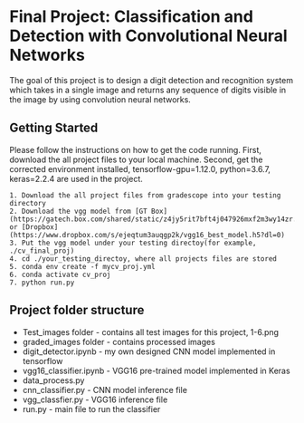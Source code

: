 # Final Project: Classification and Detection with Convolutional Neural Networks
The goal of this project is to design a digit detection and recognition system which takes in a single image and returns any sequence of digits visible in the image by using convolution neural networks.

## Getting Started
Please follow the instructions on how to get the code running.
First, download the all project files to your local machine.
Second, get the corrected environment installed, tensorflow-gpu=1.12.0, python=3.6.7, keras=2.2.4 are used in the project.

```
1. Download the all project files from gradescope into your testing directory
2. Download the vgg model from [GT Box](https://gatech.box.com/shared/static/z4jy5rit7bft4j047926mxf2m3wy14zr.h5) or [Dropbox](https://www.dropbox.com/s/ejeqtum3auqgp2k/vgg16_best_model.h5?dl=0)
3. Put the vgg model under your testing directoy(for example, ./cv_final_proj)
4. cd ./your_testing_directoy, where all projects files are stored
5. conda env create -f mycv_proj.yml
6. conda activate cv_proj
7. python run.py

```
## Project folder structure
* Test_images folder - contains all test images for this project, 1-6.png
* graded_images folder - contains processed images
* digit_detector.ipynb - my own designed CNN model implemented in tensorflow
* vgg16_classifier.ipynb - VGG16 pre-trained model implemented in Keras
* data_process.py
* cnn_classifier.py - CNN model inference file
* vgg_classfier.py - VGG16 inference file
* run.py - main file to run the classifier
